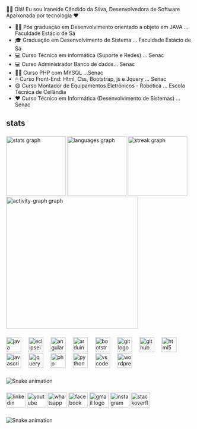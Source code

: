 🙋‍♀️ Olá! Eu sou Iraneide Cândido da Silva, Desenvolvedora de Software 
Apaixonada por tecnologia ❤


- 👩‍🎓 Pós graduação em Desenvolvimento orientado a objeto em JAVA  ... Faculdade Estácio de Sá
- 🎓 Graduação em Desenvolvimento de Sistema ... Faculdade Estácio de Sá
- 💻 Curso Técnico em informática (Suporte e Redes) ... Senac
- 💻 Curso Administrador Banco de dados... Senac 
- 👩‍💻 Curso PHP com MYSQL ...Senac 
- 🖱 Curso Front-End: Html, Css, Bootstrap, js e Jquery ... Senac
- 😄 Curso Montador de Equipamentos Eletrônicos - Robótica ... Escola Técnica de Ceilândia
- ❤ Curso Técnico em Informática (Desenvolvimento de Sistemas) ... Senac


<h2 align="left">stats</h2>

###

<div align="left">
  <img src="https://github-readme-stats.vercel.app/api?username=iraneide&hide_title=false&hide_rank=false&show_icons=true&include_all_commits=true&count_private=true&disable_animations=false&theme=radical&locale=pt-br&hide_border=false&order=1" height="160" alt="stats graph"  />
  <img src="https://github-readme-stats.vercel.app/api/top-langs?username=iraneide&locale=pt-br&hide_title=false&layout=compact&card_width=320&langs_count=5&theme=radical&hide_border=false&order=2" height="160" alt="languages graph"  />
  <img src="https://streak-stats.demolab.com?user=iraneide&locale=pt-br&mode=daily&theme=radical&hide_border=false&border_radius=5&order=3" height="160" alt="streak graph"  />
  <img src="https://github-readme-activity-graph.vercel.app/graph?username=iraneide&radius=16&theme=redical&area=true&order=5" height="355" alt="activity-graph graph"  />
</div>

###

<div align="left">
  <img src="https://skillicons.dev/icons?i=java" height="40" alt="java logo"  />
  <img width="12" />
  <img src="https://skillicons.dev/icons?i=eclipse" height="40" alt="eclipseide logo"  />
  <img width="12" />
  <img src="https://skillicons.dev/icons?i=angular" height="40" alt="angularjs logo"  />
  <img width="12" />
  <img src="https://skillicons.dev/icons?i=arduino" height="40" alt="arduino logo"  />
  <img width="12" />
  <img src="https://skillicons.dev/icons?i=bootstrap" height="40" alt="bootstrap logo"  />
  <img width="12" />
  <img src="https://skillicons.dev/icons?i=git" height="40" alt="git logo"  />
  <img width="12" />
  <img src="https://skillicons.dev/icons?i=github" height="40" alt="github logo"  />
  <img width="12" />
  <img src="https://skillicons.dev/icons?i=html" height="40" alt="html5 logo"  />
  <img width="12" />
  <img src="https://skillicons.dev/icons?i=js" height="40" alt="javascript logo"  />
  <img width="12" />
  <img src="https://skillicons.dev/icons?i=jquery" height="40" alt="jquery logo"  />
  <img width="12" />
  <img src="https://skillicons.dev/icons?i=php" height="40" alt="php logo"  />
  <img width="12" />
  <img src="https://skillicons.dev/icons?i=py" height="40" alt="python logo"  />
  <img width="12" />
  <img src="https://skillicons.dev/icons?i=vscode" height="40" alt="vscode logo"  />
  <img width="12" />
  <img src="https://skillicons.dev/icons?i=wordpress" height="40" alt="wordpress logo"  />
</div>

###

<img src="https://raw.githubusercontent.com/iraneide/iraneide/output/snake.svg" alt="Snake animation" />

###

<div align="left">
  <img src="https://raw.githubusercontent.com/maurodesouza/profile-readme-generator/master/src/assets/icons/social/linkedin/default.svg" width="52" height="40" alt="linkedin logo"  />
  <img src="https://raw.githubusercontent.com/maurodesouza/profile-readme-generator/master/src/assets/icons/social/youtube/default.svg" width="52" height="40" alt="youtube logo"  />
  <img src="https://raw.githubusercontent.com/maurodesouza/profile-readme-generator/master/src/assets/icons/social/whatsapp/default.svg" width="52" height="40" alt="whatsapp logo"  />
  <img src="https://raw.githubusercontent.com/maurodesouza/profile-readme-generator/master/src/assets/icons/social/facebook/default.svg" width="52" height="40" alt="facebook logo"  />
  <img src="https://raw.githubusercontent.com/maurodesouza/profile-readme-generator/master/src/assets/icons/social/gmail/default.svg" width="52" height="40" alt="gmail logo"  />
  <img src="https://raw.githubusercontent.com/maurodesouza/profile-readme-generator/master/src/assets/icons/social/instagram/default.svg" width="52" height="40" alt="instagram logo"  />
  <img src="https://raw.githubusercontent.com/maurodesouza/profile-readme-generator/master/src/assets/icons/social/stackoverflow/default.svg" width="52" height="40" alt="stackoverflow logo"  />
</div>

###

<img src="https://raw.githubusercontent.com/iraneide/iraneide/output/snake.svg" alt="Snake animation" />

###
